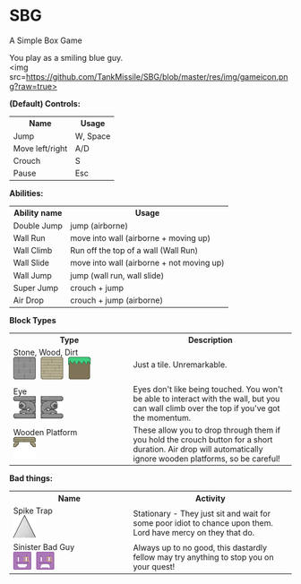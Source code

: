 SBG
===

A Simple Box Game


You play as a smiling blue guy.<br />
<img src=https://github.com/TankMissile/SBG/blob/master/res/img/gameicon.png?raw=true>

<b>(Default) Controls:</b><br />
<table>
  <tr>
    <th>
      Name
    </th>
    <th>
      Usage
    </th>
  </tr>
  <tr>
    <td>
      Jump
    </td>
    <td>
      W, Space
    </td>
  </tr>
  <tr>
    <td>
      Move left/right
    </td>
    <td>
      A/D
    </td>
  </tr>
  <tr>
    <td>
      Crouch
    </td>
    <td>
      S
    </td>
  </tr>
  <tr>
    <td>
      Pause
   </td>
   <td>
      Esc
    </td>
  </tr>
</table>

<b>Abilities:</b><br />
<table>
  <tr>
    <th> Ability name </th>
    <th> Usage </th>
  </tr>
  <tr>
    <td>
      Double Jump
    </td>
    <td>
      jump (airborne)
    </td>
  </tr>
  <tr>
    <td>
      Wall Run
    </td>
    <td>
      move into wall (airborne + moving up)
    </td>
  </tr>
  <tr>
    <td>
      Wall Climb
    </td>
    <td>
      Run off the top of a wall (Wall Run)
    </td>
  </tr>
  <tr>
    <td>
      Wall Slide
    </td>
    <td>
      move into wall (airborne + not moving up)
    </td>
  </tr>
  <tr>
    <td>
      Wall Jump
    </td>
    <td>
      jump (wall run, wall slide)
    </td>
  </tr>
  <tr>
    <td>
      Super Jump
    </td>
    <td>
      crouch + jump
    </td>
  </tr>
  <tr>
    <td>
      Air Drop
    </td>
    <td>
      crouch + jump (airborne)
    </td>
  </tr>
</table>


<b>Block Types</b><br />
<table>
<tr>
  <th width=200px>
    Type
  </th>
  <th>
    Description
  </th>
</tr>
<tr>
  <td>
    Stone, Wood, Dirt<br />
    <span style="margin-right:5px"> <img src="https://github.com/TankMissile/SBG/blob/master/res/img/stone_icon.png?raw=true"></span>
    <span style="margin-right:5px"> <img src="https://github.com/TankMissile/SBG/blob/master/res/img/wood_icon.png?raw=true"></span>
    <span style="margin-right:5px"> <img src="https://github.com/TankMissile/SBG/blob/master/res/img/dirt_icon.png?raw=true"></span>
  </td>
  <td>
    Just a tile.  Unremarkable.
  </td>
</tr>
<tr>
  <td>
    Eye<br />
    <span style="margin-right:5px"> <img src="https://github.com/TankMissile/SBG/blob/master/res/img/eye_left_icon.png?raw=true"></span>
    <span style="margin-right:5px"> <img src="https://github.com/TankMissile/SBG/blob/master/res/img/eye_right_icon.png?raw=true"></span>
  </td>
  <td>
    Eyes don't like being touched.  You won't be able to interact with the wall, but you can wall climb over the top if you've got the momentum.
  </td>
</tr>
<tr>
  <td>
    Wooden Platform<br />
    <span style="margin-right:5px"> <img src="https://github.com/TankMissile/SBG/blob/master/res/img/platform_icon.png?raw=true"></span>
  </td>
  <td>
    These allow you to drop through them if you hold the crouch button for a short duration.  Air drop will automatically ignore wooden platforms, so be careful!
  </td>
</tr>
</table>

<b>Bad things:</b>
<table>
<tr>
  <th width="200px">
    Name
  </th>
  <th>
    Activity
  </th>
</tr>
<tr>
  <td>
    Spike Trap<br />
    <img src="https://github.com/TankMissile/SBG/blob/master/res/img/spike.png?raw=true">
  </td>
  <td>
    Stationary - They just sit and wait for some poor idiot to chance upon them.  Lord have mercy on they that do.
  </td>
</tr>
<tr>
  <td>
    Sinister Bad Guy<br />
    <span style="margin-right:5px"> <img src="https://github.com/TankMissile/SBG/blob/master/res/img/mr_chief.png?raw=true"></span>
    <img src="https://github.com/TankMissile/SBG/blob/master/res/img/mr_chief_angry.png?raw=true">
  </td>
  <td>
    Always up to no good, this dastardly fellow may try anything to stop you on your quest!
  </td>
</tr>
</table>
